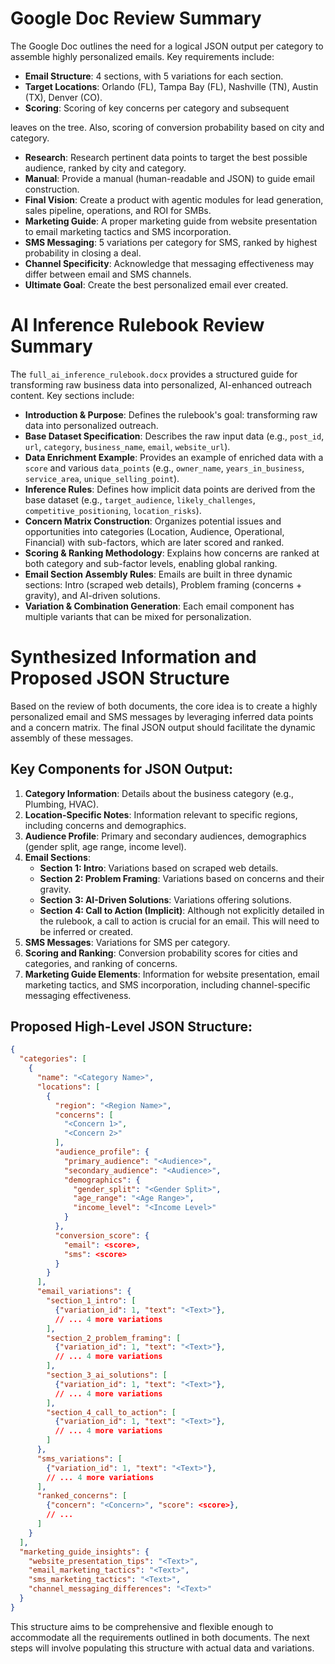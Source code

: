 
# Google Doc Review Summary

The Google Doc outlines the need for a logical JSON output per category to assemble highly personalized emails. Key requirements include:

- **Email Structure**: 4 sections, with 5 variations for each section.
- **Target Locations**: Orlando (FL), Tampa Bay (FL), Nashville (TN), Austin (TX), Denver (CO).
- **Scoring**: Scoring of key concerns per category and subsequent 


leaves on the tree. Also, scoring of conversion probability based on city and category.
- **Research**: Research pertinent data points to target the best possible audience, ranked by city and category.
- **Manual**: Provide a manual (human-readable and JSON) to guide email construction.
- **Final Vision**: Create a product with agentic modules for lead generation, sales pipeline, operations, and ROI for SMBs.
- **Marketing Guide**: A proper marketing guide from website presentation to email marketing tactics and SMS incorporation.
- **SMS Messaging**: 5 variations per category for SMS, ranked by highest probability in closing a deal.
- **Channel Specificity**: Acknowledge that messaging effectiveness may differ between email and SMS channels.
- **Ultimate Goal**: Create the best personalized email ever created.



# AI Inference Rulebook Review Summary

The `full_ai_inference_rulebook.docx` provides a structured guide for transforming raw business data into personalized, AI-enhanced outreach content. Key sections include:

- **Introduction & Purpose**: Defines the rulebook's goal: transforming raw data into personalized outreach.
- **Base Dataset Specification**: Describes the raw input data (e.g., `post_id`, `url`, `category`, `business_name`, `email`, `website_url`).
- **Data Enrichment Example**: Provides an example of enriched data with a `score` and various `data_points` (e.g., `owner_name`, `years_in_business`, `service_area`, `unique_selling_point`).
- **Inference Rules**: Defines how implicit data points are derived from the base dataset (e.g., `target_audience`, `likely_challenges`, `competitive_positioning`, `location_risks`).
- **Concern Matrix Construction**: Organizes potential issues and opportunities into categories (Location, Audience, Operational, Financial) with sub-factors, which are later scored and ranked.
- **Scoring & Ranking Methodology**: Explains how concerns are ranked at both category and sub-factor levels, enabling global ranking.
- **Email Section Assembly Rules**: Emails are built in three dynamic sections: Intro (scraped web details), Problem framing (concerns + gravity), and AI-driven solutions.
- **Variation & Combination Generation**: Each email component has multiple variants that can be mixed for personalization.



# Synthesized Information and Proposed JSON Structure

Based on the review of both documents, the core idea is to create a highly personalized email and SMS messages by leveraging inferred data points and a concern matrix. The final JSON output should facilitate the dynamic assembly of these messages.

## Key Components for JSON Output:

1.  **Category Information**: Details about the business category (e.g., Plumbing, HVAC).
2.  **Location-Specific Notes**: Information relevant to specific regions, including concerns and demographics.
3.  **Audience Profile**: Primary and secondary audiences, demographics (gender split, age range, income level).
4.  **Email Sections**: 
    -   **Section 1: Intro**: Variations based on scraped web details.
    -   **Section 2: Problem Framing**: Variations based on concerns and their gravity.
    -   **Section 3: AI-Driven Solutions**: Variations offering solutions.
    -   **Section 4: Call to Action (Implicit)**: Although not explicitly detailed in the rulebook, a call to action is crucial for an email. This will need to be inferred or created.
5.  **SMS Messages**: Variations for SMS per category.
6.  **Scoring and Ranking**: Conversion probability scores for cities and categories, and ranking of concerns.
7.  **Marketing Guide Elements**: Information for website presentation, email marketing tactics, and SMS incorporation, including channel-specific messaging effectiveness.

## Proposed High-Level JSON Structure:

```json
{
  "categories": [
    {
      "name": "<Category Name>",
      "locations": [
        {
          "region": "<Region Name>",
          "concerns": [
            "<Concern 1>",
            "<Concern 2>"
          ],
          "audience_profile": {
            "primary_audience": "<Audience>",
            "secondary_audience": "<Audience>",
            "demographics": {
              "gender_split": "<Gender Split>",
              "age_range": "<Age Range>",
              "income_level": "<Income Level>"
            }
          },
          "conversion_score": {
            "email": <score>,
            "sms": <score>
          }
        }
      ],
      "email_variations": {
        "section_1_intro": [
          {"variation_id": 1, "text": "<Text>"},
          // ... 4 more variations
        ],
        "section_2_problem_framing": [
          {"variation_id": 1, "text": "<Text>"},
          // ... 4 more variations
        ],
        "section_3_ai_solutions": [
          {"variation_id": 1, "text": "<Text>"},
          // ... 4 more variations
        ],
        "section_4_call_to_action": [
          {"variation_id": 1, "text": "<Text>"},
          // ... 4 more variations
        ]
      },
      "sms_variations": [
        {"variation_id": 1, "text": "<Text>"},
        // ... 4 more variations
      ],
      "ranked_concerns": [
        {"concern": "<Concern>", "score": <score>},
        // ...
      ]
    }
  ],
  "marketing_guide_insights": {
    "website_presentation_tips": "<Text>",
    "email_marketing_tactics": "<Text>",
    "sms_marketing_tactics": "<Text>",
    "channel_messaging_differences": "<Text>"
  }
}
```

This structure aims to be comprehensive and flexible enough to accommodate all the requirements outlined in both documents. The next steps will involve populating this structure with actual data and variations.

